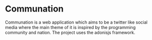 # Communation
Communation is a web application which aims to be a twitter like social media where the main theme of it is inspired by the programming community and nation.
The project uses the adonisjs framework.
